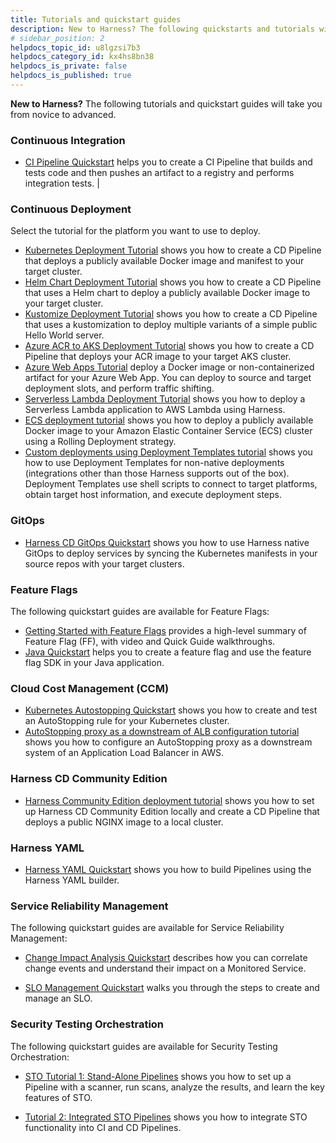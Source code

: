 ```yaml
---
title: Tutorials and quickstart guides
description: New to Harness? The following quickstarts and tutorials will take you from novice to advanced.
# sidebar_position: 2
helpdocs_topic_id: u8lgzsi7b3
helpdocs_category_id: kx4hs8bn38
helpdocs_is_private: false
helpdocs_is_published: true
---
```


**New to Harness?** The following tutorials and quickstart guides will take you from novice to advanced.


### Continuous Integration

* [CI Pipeline Quickstart](../continuous-integration/ci-quickstarts/ci-pipeline-quickstart.md) helps you to create a CI Pipeline that builds and tests code and then pushes an artifact to a registry and performs integration tests. |

### Continuous Deployment

Select the tutorial for the platform you want to use to deploy.

* [Kubernetes Deployment Tutorial](../continuous-delivery/onboard-cd/cd-quickstarts/kubernetes-cd-quickstart.md) shows you how to create a CD Pipeline that deploys a publicly available Docker image and manifest to your target cluster.
* [Helm Chart Deployment Tutorial](../continuous-delivery/onboard-cd/cd-quickstarts/helm-cd-quickstart.md) shows you how to create a CD Pipeline that uses a Helm chart to deploy a publicly available Docker image to your target cluster.
* [Kustomize Deployment Tutorial](../continuous-delivery/onboard-cd/cd-quickstarts/kustomize-quickstart.md) shows you how to create a CD Pipeline that uses a kustomization to deploy multiple variants of a simple public Hello World server.
* [Azure ACR to AKS Deployment Tutorial](../continuous-delivery/onboard-cd/cd-quickstarts/azure-cd-quickstart.md) shows you how to create a CD Pipeline that deploys your ACR image to your target AKS cluster.
* [Azure Web Apps Tutorial](../continuous-delivery/onboard-cd/cd-quickstarts/azure-web-apps-tutorial.md) deploy a Docker image or non-containerized artifact for your Azure Web App. You can deploy to source and target deployment slots, and perform traffic shifting.
* [Serverless Lambda Deployment Tutorial](../continuous-delivery/onboard-cd/cd-quickstarts/serverless-lambda-cd-quickstart.md) shows you how to deploy a Serverless Lambda application to AWS Lambda using Harness.
* [ECS deployment tutorial](../continuous-delivery/onboard-cd/cd-quickstarts/ecs-deployment-tutorial.md) shows you how to deploy a publicly available Docker image to your Amazon Elastic Container Service (ECS) cluster using a Rolling Deployment strategy.
* [Custom deployments using Deployment Templates tutorial](../continuous-delivery/onboard-cd/cd-quickstarts/custom-deployment-tutorial.md) shows you how to use Deployment Templates for non-native deployments (integrations other than those Harness supports out of the box). Deployment Templates use shell scripts to connect to target platforms, obtain target host information, and execute deployment steps.


### GitOps 

* [Harness CD GitOps Quickstart](../continuous-delivery/cd-gitops/harness-cd-git-ops-quickstart.md) shows you how to use Harness native GitOps to deploy services by syncing the Kubernetes manifests in your source repos with your target clusters.


### Feature Flags 

The following quickstart guides are available for Feature Flags:

* [Getting Started with Feature Flags](../feature-flags/ff-onboarding/ff-getting-started/getting-started-with-feature-flags.md) provides a high-level summary of Feature Flag (FF), with video and Quick Guide walkthroughs.
* [Java Quickstart](../feature-flags/ff-onboarding/ff-getting-started/java-quickstart.md) helps you to create a feature flag and use the feature flag SDK in your Java application.

### Cloud Cost Management (CCM)

* [Kubernetes Autostopping Quickstart](../cloud-cost-management/2-use-cloud-cost-management/0-quick-start-guides/kubernetes-autostopping-quick-start-guide.md) shows you how to create and test an AutoStopping rule for your Kubernetes cluster.
* [AutoStopping proxy as a downstream of ALB configuration tutorial](/docs/cloud-cost-management/2-use-cloud-cost-management/0-quick-start-guides/autostopping-proxy-alb-usecase.md) shows you how to configure an AutoStopping proxy as a downstream system of an Application Load Balancer in AWS.

### Harness CD Community Edition 

* [Harness Community Edition deployment tutorial](../continuous-delivery/onboard-cd/cd-quickstarts/harness-community-edition-quickstart.md) shows you how to set up Harness CD Community Edition locally and create a CD Pipeline that deploys a public NGINX image to a local cluster. 

### Harness YAML 

* [Harness YAML Quickstart](../platform/8_Pipelines/harness-yaml-quickstart.md) shows you how to build Pipelines using the Harness YAML builder. 

### Service Reliability Management

The following quickstart guides are available for Service Reliability Management: 

* [Change Impact Analysis Quickstart](../service-reliability-management/howtos-service-reliability-management/change-impact-analysis/change-impact-analysis-quickstart.md) describes how you can correlate change events and understand their impact on a Monitored Service. 

* [SLO Management Quickstart](../service-reliability-management/howtos-service-reliability-management/slo-management-quickstart.md) walks you through the steps to create and manage an SLO. 

### Security Testing Orchestration 

The following quickstart guides are available for Security Testing Orchestration:

* [STO Tutorial 1: Stand-Alone Pipelines](../security-testing-orchestration/onboard-sto/tutorial-1-standalone-workflows.md) shows you how to set up a Pipeline with a scanner, run scans, analyze the results, and learn the key features of STO.

* [Tutorial 2: Integrated STO Pipelines](../security-testing-orchestration/onboard-sto/sto-tutorial-2-integrated-sto-ci-cd-workflows.md) shows you how to integrate STO functionality into CI and CD Pipelines.